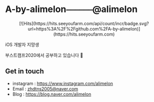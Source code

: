 # A-by-alimelon⎯⎯⎯⎯⎯⎯@alimelon

<div align=center>
  [![Hits](https://hits.seeyoufarm.com/api/count/incr/badge.svg?url=https%3A%2F%2Fgithub.com%2FA-by-alimelon)](https://hits.seeyoufarm.com)
</div>

iOS 개발자 지망생

부스트캠프2020에서 공부하고 있습니다 💬




## Get in touch

* instagram : https://www.instagram.com/alimelon
* Email : zhdtns2005@naver.com
* Blog : https://blog.naver.com/alimelon


